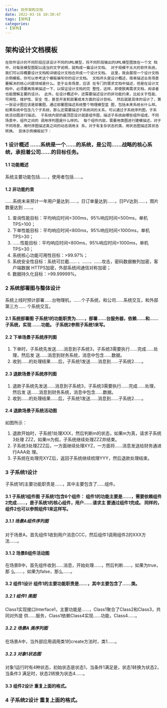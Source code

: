 ```yaml
---
title: 软件架构文档
date: 2022-03-16 10:30:47
tags: [架构]
categories:
- [架构]
---
```


## 架构设计⽂档模板
    在软件设计的不同阶段应该设计不同的UML模型，将不同阶段输出的UML模型图放在⼀个⽂ 档中，对每张模型图配以适当的⽂字说明，就构成⼀篇设计⽂档。 对于规模不太⼤的软件系统，我们可以将概要设计⽂档和详细设计⽂档合并成⼀个设计⽂档。 这⾥，我会展现⼀个设计⽂档示例模板，你可以参考这个模板编写你的设计⽂档。 ⽂档开头是设计概述，简单描述业务场景要解决的核⼼问题领域是什么。⾄于业务场景，应该 在专⻔的需求⽂档中描述，但是在设计⽂档中，必须要再简单描述⼀下，以保证设计⽂档的完 整性，这样，即使脱离需求⽂档，阅读者也能理解主要的设计。 此外，在设计概述中，还需要描述设计的⾮功能约束，⽐如关于性能、可⽤性、维护性、安全 性，甚⾄开发和部署成本⽅⾯的设计⽬标。 然后就是具体的设计了，第⼀张设计图应该是部署图，通过部署图描述系统整个物理模型蓝 图，包括未来系统⻓什么样。 如果系统中包含⼏个⼦系统，那么还需要描述⼦系统间的关系，可以通过⼦系统序列图，⼦系 统活动图进⾏描述。 ⼦系统内部的最顶层设计就是组件图，描述⼦系统由哪些组件组成，不同场景中，组件之间的 调⽤序列图是什么样的。 每个组件内部，需要⽤类图进⾏建模描述，对于不同场景，⽤时序图描述类之间的动态调⽤关 系，对于有复杂状态的类，⽤状态图描述其状态转换。 具体示例模板如下： 

### 1 设计概述 ……系统是⼀个……的系统，是公司……战略的核⼼系统，承担着公司……的⽬标任务。 

#### 1.1 功能概述 
  系统主要功能包括……，使⽤者包括……。 
#### 1.2 ⾮功能约束
  ……系统未来预计⼀年⽤户量达到……，⽇订单量达到……，⽇PV达到……，图⽚数量达到 ……。 
  1. 查询性能⽬标：平均响应时间<300ms，95%响应时间<500ms，单机TPS>100；
  2. 下单性能⽬标：平均响应时间<800ms，95%响应时间<1000ms，单机TPS>30； 
  3. ……性能⽬标：平均响应时间<800ms，95%响应时间<1000ms，单机TPS>30； 
  4. 系统核⼼功能可⽤性⽬标：>99.97%； 
  5. 系统安全性⽬标：系统可拦截…… 、……、……攻击，密码数据散列加密，客户端数据 HTTPS加密，外部系统间通信对称加密； 
  6. 数据持久化⽬标：>99.99999%。 

### 2 系统部署图与整体设计
  系统上线时预计部署……台物理机，……个⼦系统，和公司……系统交互，和外部第三⽅…… 个系统交互。 
#### 2.1 系统部署图 ⼦系统1的功能职责为……，部署……台服务器，依赖……和……⼦系统，实现 ……功能。 ⼦系统2参照⼦系统1来写。

#### 2.2 下单场景⼦系统序列图
  1. 下单时，⼦系统先发送……消息到⼦系统3，⼦系统3需要执⾏……完成……处理，然后发 送……消息到财务系统，消息中包含……数据。 
  2. 收到……的处理结果……后，⼦系统1发送……消息到……⼦系统2……。 

#### 2.3 退款场景⼦系统序列图 
  1. 退款⼦系统先发送……消息到⼦系统3，⼦系统3需要执⾏……完成……处理，然后发 送……消息到财务系统，消息中包含……数据。
  2. 收到……的处理结果……后，⼦系统1发送……消息到……⼦系统2……。


#### 2.4 退款场景⼦系统活动图
如图所示： 
1. 退款开始时，⼦系统1处理XXX，然后判断m的状态，如果m为真，请求⼦系统3处理 ZZZ，如果m为假，⼦系统继续处理ZZZ并结束。 
2. ⼦系统3处理ZZZ后，⼀⽅⾯继续处理XYZ，⼀⽅⾯将……消息发送给财务通进⾏AAA处 理。 
3. ⼦系统在处理完XYZ后，返回⼦系统继续梳理YYY，然后退款处理结束。 


### 3 ⼦系统1设计 
⼦系统1的主要功能职责是……，其中主要包含了……组件。 

#### 3.1 ⼦系统1组件图 ⼦系统1包含6个组件： 组件1的功能主要是……，需要依赖组件2完成……，是⼦系统1的核⼼组件，⽤户……请求主 要通过组件1完成。 同样的，组件2也可以参照组件1来这样写。 

##### 3.1.1 场景A组件序列图
对于场景A，⾸先组件1收到⽤户消息CCC，然后组件1调⽤组件2的XXX⽅法……。 

#### 3.1.2 场景B组件活动图
在场景B中，⾸先组件收到……消息，开始处理……，然后判断……，如果为true，那 么……，如果为false，那么……。 

#### 3.2 组件1设计 组件1的主要功能职责是……，其中主要包含了……类。 

##### 3.2.1 组件1 类图
Class1实现接⼝Interface1，主要功能是……，Class1聚合了Class2和Class3，共同对外提 供……服务，Class1依赖Class4实现……功能，Class4……。 

##### 3.2.2 场景A 类序列图
在场景A中，当外部应⽤调⽤类1的create⽅法时，类1……。 

##### 3.2.3 对象1状态图
对象1运⾏时有4种状态，初始状态是状态1，当条件1满⾜是，状态1转换为状态2，当条件3 满⾜时，状态2转换为状态4……。 

#### 3.3 组件2设计 重复上⾯的格式。 

### 4 ⼦系统2设计 重复上⾯的格式。
